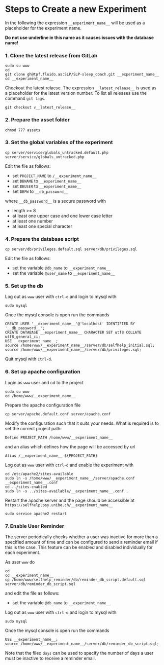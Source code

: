 # Steps to Create a new Experiment

In the following the expression `__experiment_name__` will be used as a placeholder for the experiment name.

**Do not use underline in this name as it causes issues with the database name!**

### 1. Clone the latest release from GitLab 

```
sudo su www
cd
git clone gh@tpf.fluido.as:SLP/SLP-sleep_coach.git __experiment_name__
cd __experiment_name__
```

Checkout the latest relaese.
The expression `__latest_release__` is used as a placeholder for the latest version number.
To list all releases use the command `git tags`.

```
git checkout v__latest_release__
```

### 2. Prepare the asset folder

```
chmod 777 assets
```

### 3. Set the global variables of the experiment

```
cp server/service/globals_untracked.default.php server/service/globals_untracked.php
```

Edit the file as follows:

- set `PROJECT_NAME` to `/__experiment_name__`
- set `DBNAME` to `__experiment_name__`
- set `DBUSER` to `__experiment_name__`
- set `DBPW` to `__db_password__`

where `__db_password__` is a secure password with

- length >= 8
- at least one upper case and one lower case letter
- at least one number
- at least one special character

### 4. Prepare the database script

```
cp server/db/privileges.default.sql server/db/privileges.sql
```

Edit the file as follows:

- set the variable `@db_name` to `__experiment_name__`
- set the variable `@user_name` to `__experiment_name__`

### 5. Set up the db

Log out as `www` user with `ctrl-d` and login to mysql with

```
sudo mysql
```

Once the mysql console is open run the commands

```
CREATE USER '__experiment_name__'@'localhost' IDENTIFIED BY '__db_password__';
CREATE DATABASE __experiment_name__ CHARACTER SET utf8 COLLATE utf8_general_ci;
USE __experiment_name__;
source /home/www/__experiment_name__/server/db/selfhelp_initial.sql;
source /home/www/__experiment_name__/server/db/privileges.sql;
```

Quit mysql with `ctrl-d`.

### 6. Set up apache configuration

Login as `www` user and cd to the project

```
sudo su www
cd /home/www/__experiment_name__
```

Prepare the apache configuration file

```
cp server/apache.default.conf server/apache.conf
```

Modify the configuration such that it suits your needs.
What is required is to set the correct project path:

```
Define PROJECT_PATH /home/www/__experiment_name__
```

and an alias which defines how the page will be accessed by url

```
Alias /__experiment_name__ ${PROJECT_PATH}
```

Log out as `www` user with `ctrl-d` and enable the experiment with

``` 
cd /etc/apache2/sites-available
sudo ln -s /home/www/__experiment_name__/server/apache.conf __experiment_name__.conf
cd ../sites-enabled
sudo ln -s ../sites-available/__experiment_name__.conf .
```

Restart the apache server and the page should be accessible at `https://selfhelp.psy.unibe.ch/__experiment_name__`

```
sudo service apache2 restart
```

### 7. Enable User Reminder

The server periodically checks whether a user was inactive for more than a specified amount of time and can be configured to send a reminder email if this is the case.
This feature can be enabled and disabled individually for each experiment.

As user `www` do

```
cd
cd __experiment_name__
cp /home/www/selfhelp_reminder/db/reminder_db_script.default.sql server/db/reminder_db_script.sql
```

and edit the file as follows:

- set the variable `@db_name` to `__experiment_name__`

Log out as `www` user with `ctrl-d` and login to mysql with

```
sudo mysql
```

Once the mysql console is open run the commands

```
USE __experiment_name__;
source /home/www/__experiment_name__/server/db/reminder_db_script.sql;
```

Note that the filed `days` can be used to specify the number of days a user must be inactive to receive a reminder email.
